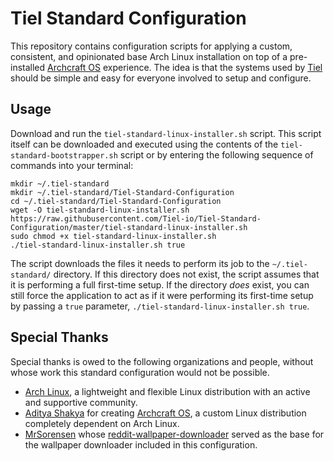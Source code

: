 # Tiel Standard Configuration
This repository contains configuration scripts for applying a custom, consistent, and opinionated base Arch Linux installation on top of a pre-installed [Archcraft OS](https://github.com/archcraft-os/archcraft/) experience. The idea is that the systems used by [Tiel](https://www.tiel.io/) should be simple and easy for everyone involved to setup and configure.

## Usage
Download and run the `tiel-standard-linux-installer.sh` script. This script itself can be downloaded and executed using the contents of the `tiel-standard-bootstrapper.sh` script or by entering the following sequence of commands into your terminal:
```
mkdir ~/.tiel-standard
mkdir ~/.tiel-standard/Tiel-Standard-Configuration
cd ~/.tiel-standard/Tiel-Standard-Configuration
wget -O tiel-standard-linux-installer.sh https://raw.githubusercontent.com/Tiel-io/Tiel-Standard-Configuration/master/tiel-standard-linux-installer.sh
sudo chmod +x tiel-standard-linux-installer.sh
./tiel-standard-linux-installer.sh true
```
The script downloads the files it needs to perform its job to the `~/.tiel-standard/` directory. If this directory does not exist, the script assumes that it is performing a full first-time setup. If the directory _does_ exist, you can still force the application to act as if it were performing its first-time setup by passing a `true` parameter, `./tiel-standard-linux-installer.sh true`.

## Special Thanks
Special thanks is owed to the following organizations and people, without whose work this standard configuration would not be possible.
- [Arch Linux](https://www.archlinux.org/), a lightweight and flexible Linux distribution with an active and supportive community.
- [Aditya Shakya](https://github.com/adi1090x) for creating [Archcraft OS](https://archcraft-os.github.io/), a custom Linux distribution completely dependent on Arch Linux.
- [MrSorensen](https://github.com/mrsorensen) whose [reddit-wallpaper-downloader](https://github.com/mrsorensen/reddit-wallpaper-downloader) served as the base for the wallpaper downloader included in this configuration.
